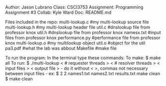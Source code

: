 Author: Jason Lubrano
Class: CSCI3753
Assignment: Programming Assignment #3
Collab: Kyle Ward
Doc: README.md

Files included in the repo:
    multi-lookup.c #my multi-lookup source file
    multi-lookup.h #my multi-lookup header file
    util.c #dnslookup file from professor knox
    util.h #dnslookup file from professor knox
    namesx.txt #input files from professor knox
    performance.py #performance file from professor knox
    multi-lookup.o #my multilookup object
    util.o #object for the util
    pa3.pdf #what the lab was abbout
    Makefile #make file

To run the program:
In the terminal type these commands:
    To make:
        $ make all
    To run:
        $ ./multi-lookup < # requester threads > < # resolver threads > < input files > < output file >
        - do it without < >, commas not necessary between input files
        - ex:
        $ 2 2 names1.txt names2.txt results.txt
    make clean
        $ make clean